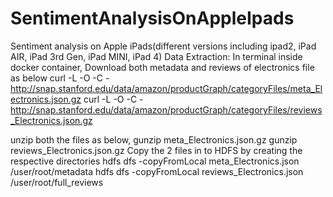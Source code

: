 # SentimentAnalysisOnAppleIpads

Sentiment analysis on Apple iPads(different versions including ipad2, iPad AIR, iPad 3rd Gen, iPad MINI, iPad 4)
Data Extraction:
In terminal inside docker container,
Download both metadata and reviews of electronics file as below
curl -L -O -C - http://snap.stanford.edu/data/amazon/productGraph/categoryFiles/meta_Electronics.json.gz
curl -L -O -C - http://snap.stanford.edu/data/amazon/productGraph/categoryFiles/reviews_Electronics.json.gz

unzip both the files as below,
gunzip meta_Electronics.json.gz
gunzip reviews_Electronics.json.gz
Copy the 2 files in to HDFS by creating the respective directories
hdfs dfs -copyFromLocal meta_Electronics.json /user/root/metadata
hdfs dfs -copyFromLocal reviews_Electronics.json /user/root/full_reviews
